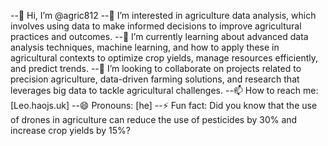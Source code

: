 --👋 Hi, I’m @agric812
--👀 I’m interested in agriculture data analysis, which involves using data to make informed decisions to improve agricultural practices and outcomes.
--🌱 I’m currently learning about advanced data analysis techniques, machine learning, and how to apply these in agricultural contexts to optimize crop yields, manage resources efficiently, and predict trends.
--💞️ I’m looking to collaborate on projects related to precision agriculture, data-driven farming solutions, and research that leverages big data to tackle agricultural challenges.
--📫 How to reach me: [Leo.haojs.uk]
--😄 Pronouns: [he]
--⚡ Fun fact: Did you know that the use of drones in agriculture can reduce the use of pesticides by 30% and increase crop yields by 15%?

<!---
agric812/agric812 is a ✨ special ✨ repository because its `README.md` (this file) appears on your GitHub profile.
You can click the Preview link to take a look at your changes.
--->
